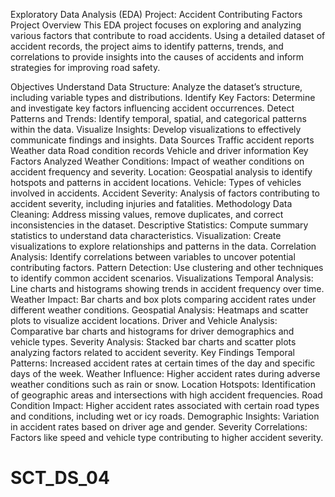 Exploratory Data Analysis (EDA) Project: Accident Contributing Factors
Project Overview
This EDA project focuses on exploring and analyzing various factors that contribute to road accidents. Using a detailed dataset of accident records, the project aims to identify patterns, trends, and correlations to provide insights into the causes of accidents and inform strategies for improving road safety.

Objectives
Understand Data Structure: Analyze the dataset’s structure, including variable types and distributions.
Identify Key Factors: Determine and investigate key factors influencing accident occurrences.
Detect Patterns and Trends: Identify temporal, spatial, and categorical patterns within the data.
Visualize Insights: Develop visualizations to effectively communicate findings and insights.
Data Sources
Traffic accident reports
Weather data
Road condition records
Vehicle and driver information
Key Factors Analyzed
Weather Conditions: Impact of weather conditions on accident frequency and severity.
Location: Geospatial analysis to identify hotspots and patterns in accident locations.
Vehicle:  Types of vehicles involved in accidents.
Accident Severity: Analysis of factors contributing to accident severity, including injuries and fatalities.
Methodology
Data Cleaning: Address missing values, remove duplicates, and correct inconsistencies in the dataset.
Descriptive Statistics: Compute summary statistics to understand data characteristics.
Visualization: Create visualizations to explore relationships and patterns in the data.
Correlation Analysis: Identify correlations between variables to uncover potential contributing factors.
Pattern Detection: Use clustering and other techniques to identify common accident scenarios.
Visualizations
Temporal Analysis: Line charts and histograms showing trends in accident frequency over time.
Weather Impact: Bar charts and box plots comparing accident rates under different weather conditions.
Geospatial Analysis: Heatmaps and scatter plots to visualize accident locations.
Driver and Vehicle Analysis: Comparative bar charts and histograms for driver demographics and vehicle types.
Severity Analysis: Stacked bar charts and scatter plots analyzing factors related to accident severity.
Key Findings
Temporal Patterns: Increased accident rates at certain times of the day and specific days of the week.
Weather Influence: Higher accident rates during adverse weather conditions such as rain or snow.
Location Hotspots: Identification of geographic areas and intersections with high accident frequencies.
Road Condition Impact: Higher accident rates associated with certain road types and conditions, including wet or icy roads.
Demographic Insights: Variation in accident rates based on driver age and gender.
Severity Correlations: Factors like speed and vehicle type contributing to higher accident severity.
# SCT_DS_04
